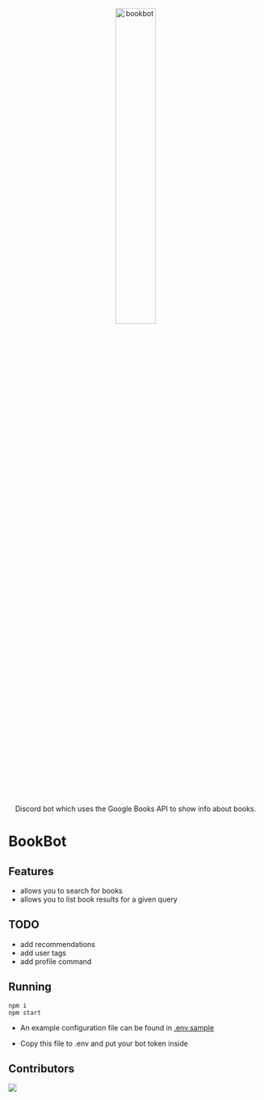 <p align=center>
	<img src="https://media.discordapp.net/attachments/948141108402225184/948890934840528937/Untitled_design.png" alt=bookbot height=40% width=40%>
	<p align=center>Discord bot which uses the Google Books API to show info about books.</p>
</p>

# BookBot

## Features

-   allows you to search for books
-   allows you to list book results for a given query

## TODO

-   add recommendations
-   add user tags
-   add profile command

## Running

```
npm i
npm start
```

-   An example configuration file can be found in [.env.sample](./.env.sample)

-   Copy this file to .env and put your bot token inside

## Contributors

<a href="https://github.com/Idlidev/bookbot/graphs/contributors">
	<img src="https://contrib.rocks/image?repo=Idlidev/bookbot" />
</a>
